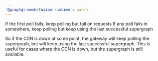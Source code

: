 ```yaml
---
'@graphql-mesh/fusion-runtime': patch
---
```


If the first poll fails, keep polling but fail on requests
If any poll fails in somewhere, keep polling but keep using the last successful supergraph

So if the CDN is down at some point, the gateway will keep polling the supergraph, but will keep using the last successful supergraph. This is useful for cases where the CDN is down, but the supergraph is still available.
